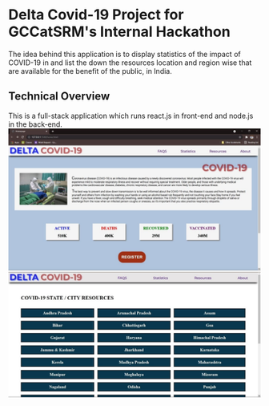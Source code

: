 # Delta Covid-19 Project for GCCatSRM's Internal Hackathon
The idea behind this application is to display statistics of the impact of COVID-19 in and list the down the resources location and region wise that are available for the benefit of the public, in India.

## Technical Overview
This is a full-stack application which runs react.js in front-end and node.js in the back-end.
<img src="ss2.jpeg"/>
<img src="ss.jpeg"/>
